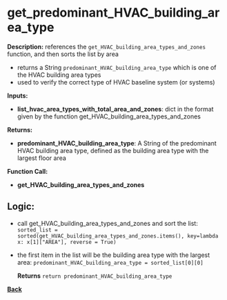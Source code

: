 # get_predominant_HVAC_building_area_type

**Description:** references the `get_HVAC_building_area_types_and_zones` function, and then sorts the list by area
- returns a String `predominant_HVAC_building_area_type` which is one of the HVAC building area types
- used to verify the correct type of HVAC baseline system (or systems)

**Inputs:**  
- **list_hvac_area_types_with_total_area_and_zones**: dict in the format given by the function get_HVAC_building_area_types_and_zones

**Returns:**  
- **predominant_HVAC_building_area_type**: A String of the predominant HVAC building area type, defined as the building area type with the largest floor area
 
**Function Call:** 
- **get_HVAC_building_area_types_and_zones**

## Logic:  

- call get_HVAC_building_area_types_and_zones and sort the list: `sorted_list = sorted(get_HVAC_building_area_types_and_zones.items(), key=lambda x: x[1]["AREA"], reverse = True)`
- the first item in the list will be the building area type with the largest area: `predominant_HVAC_building_area_type = sorted_list[0][0]`
	
	 **Returns** `return predominant_HVAC_building_area_type`  

**[Back](../_toc.md)**
